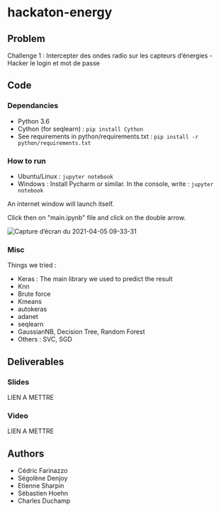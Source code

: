 # hackaton-energy
## Problem
Challenge 1 : Intercepter des ondes radio sur les capteurs d’énergies - Hacker le login et mot de passe


## Code
### Dependancies
* Python 3.6
* Cython (for seqlearn) : `pip install Cython`
* See requirements in python/requirements.txt : `pip install -r python/requirements.txt`

### How to run
* Ubuntu/Linux : `jupyter notebook`
* Windows : Install Pycharm or similar. In the console, write : `jupyter notebook`

An internet window will launch itself.

Click then on "main.ipynb" file and click on the double arrow.

![Capture d’écran du 2021-04-05 09-33-31](https://user-images.githubusercontent.com/57793060/113549685-1d3b9380-95f2-11eb-933c-2c76010b3e10.png)


### Misc
Things we tried :
* Keras : The main library we used to predict the result
* Knn
* Brute force
* Kmeans
* autokeras
* adanet
* seqlearn
* GaussianNB, Decision Tree, Random Forest
* Others : SVC, SGD

## Deliverables
### Slides
LIEN A METTRE

### Video
LIEN A METTRE

## Authors
- Cédric Farinazzo
- Ségolène Denjoy
- Etienne Sharpin
- Sébastien Hoehn
- Charles Duchamp
